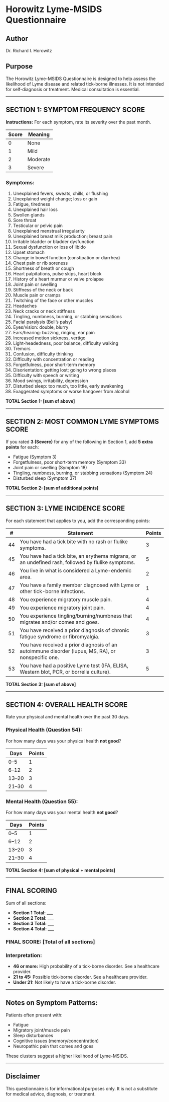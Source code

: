 # Horowitz Lyme-MSIDS Questionnaire

## Author
Dr. Richard I. Horowitz

## Purpose
The Horowitz Lyme-MSIDS Questionnaire is designed to help assess the likelihood of Lyme disease and related tick-borne illnesses. It is not intended for self-diagnosis or treatment. Medical consultation is essential.

---

## SECTION 1: SYMPTOM FREQUENCY SCORE

**Instructions:** For each symptom, rate its severity over the past month.

| Score | Meaning      |
|-------|--------------|
| 0     | None         |
| 1     | Mild         |
| 2     | Moderate     |
| 3     | Severe       |

### Symptoms:

1. Unexplained fevers, sweats, chills, or flushing
2. Unexplained weight change; loss or gain
3. Fatigue, tiredness
4. Unexplained hair loss
5. Swollen glands
6. Sore throat
7. Testicular or pelvic pain
8. Unexplained menstrual irregularity
9. Unexplained breast milk production; breast pain
10. Irritable bladder or bladder dysfunction
11. Sexual dysfunction or loss of libido
12. Upset stomach
13. Change in bowel function (constipation or diarrhea)
14. Chest pain or rib soreness
15. Shortness of breath or cough
16. Heart palpitations, pulse skips, heart block
17. History of a heart murmur or valve prolapse
18. Joint pain or swelling
19. Stiffness of the neck or back
20. Muscle pain or cramps
21. Twitching of the face or other muscles
22. Headaches
23. Neck cracks or neck stiffness
24. Tingling, numbness, burning, or stabbing sensations
25. Facial paralysis (Bell’s palsy)
26. Eyes/vision: double, blurry
27. Ears/hearing: buzzing, ringing, ear pain
28. Increased motion sickness, vertigo
29. Light-headedness, poor balance, difficulty walking
30. Tremors
31. Confusion, difficulty thinking
32. Difficulty with concentration or reading
33. Forgetfulness, poor short-term memory
34. Disorientation: getting lost; going to wrong places
35. Difficulty with speech or writing
36. Mood swings, irritability, depression
37. Disturbed sleep: too much, too little, early awakening
38. Exaggerated symptoms or worse hangover from alcohol

**TOTAL Section 1: [sum of above]**

---

## SECTION 2: MOST COMMON LYME SYMPTOMS SCORE

If you rated **3 (Severe)** for any of the following in Section 1, add **5 extra points** for each:

- Fatigue (Symptom 3)
- Forgetfulness, poor short-term memory (Symptom 33)
- Joint pain or swelling (Symptom 18)
- Tingling, numbness, burning, or stabbing sensations (Symptom 24)
- Disturbed sleep (Symptom 37)

**TOTAL Section 2: [sum of additional points]**

---

## SECTION 3: LYME INCIDENCE SCORE

For each statement that applies to you, add the corresponding points:

| #   | Statement                                                                                           | Points |
|-----|-----------------------------------------------------------------------------------------------------|--------|
| 44  | You have had a tick bite with no rash or flulike symptoms.                                           | 3      |
| 45  | You have had a tick bite, an erythema migrans, or an undefined rash, followed by flulike symptoms.   | 5      |
| 46  | You live in what is considered a Lyme-endemic area.                                                  | 2      |
| 47  | You have a family member diagnosed with Lyme or other tick-borne infections.                         | 1      |
| 48  | You experience migratory muscle pain.                                                                | 4      |
| 49  | You experience migratory joint pain.                                                                 | 4      |
| 50  | You experience tingling/burning/numbness that migrates and/or comes and goes.                        | 4      |
| 51  | You have received a prior diagnosis of chronic fatigue syndrome or fibromyalgia.                     | 3      |
| 52  | You have received a prior diagnosis of an autoimmune disorder (lupus, MS, RA), or nonspecific one.   | 3      |
| 53  | You have had a positive Lyme test (IFA, ELISA, Western blot, PCR, or borrelia culture).              | 5      |

**TOTAL Section 3: [sum of above]**

---

## SECTION 4: OVERALL HEALTH SCORE

Rate your physical and mental health over the past 30 days.

### Physical Health (Question 54):
For how many days was your physical health **not good**?

| Days     | Points |
|----------|--------|
| 0–5      | 1      |
| 6–12     | 2      |
| 13–20    | 3      |
| 21–30    | 4      |

### Mental Health (Question 55):
For how many days was your mental health **not good**?

| Days     | Points |
|----------|--------|
| 0–5      | 1      |
| 6–12     | 2      |
| 13–20    | 3      |
| 21–30    | 4      |

**TOTAL Section 4: [sum of physical + mental points]**

---

## FINAL SCORING

Sum of all sections:

- **Section 1 Total:** ___
- **Section 2 Total:** ___
- **Section 3 Total:** ___
- **Section 4 Total:** ___

### FINAL SCORE: [Total of all sections]

### Interpretation:

- **46 or more:** High probability of a tick-borne disorder. See a healthcare provider.
- **21 to 45:** Possible tick-borne disorder. See a healthcare provider.
- **Under 21:** Not likely to have a tick-borne disorder.

---

## Notes on Symptom Patterns:

Patients often present with:
- Fatigue
- Migratory joint/muscle pain
- Sleep disturbances
- Cognitive issues (memory/concentration)
- Neuropathic pain that comes and goes

These clusters suggest a higher likelihood of Lyme-MSIDS.

---

## Disclaimer

This questionnaire is for informational purposes only. It is not a substitute for medical advice, diagnosis, or treatment.
